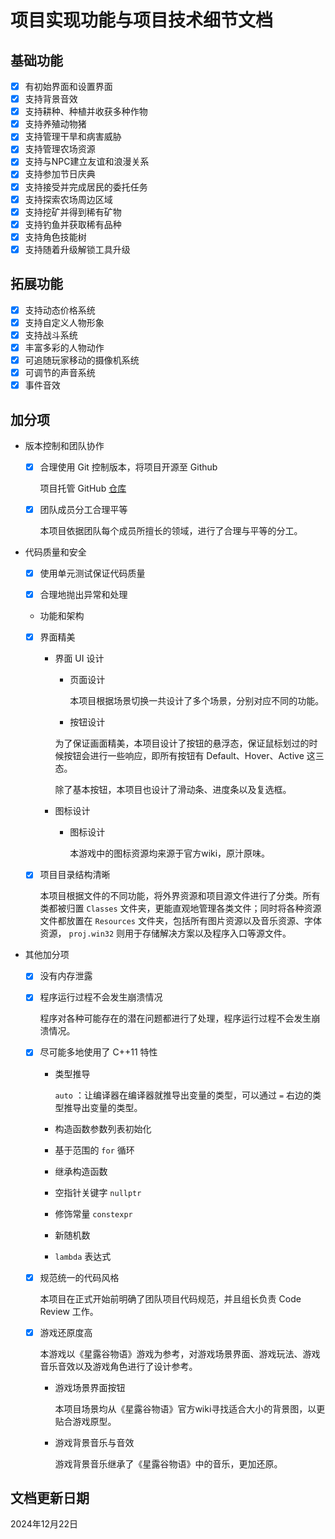 # 项目实现功能与项目技术细节文档

## 基础功能

* [X] 有初始界面和设置界面
* [X] 支持背景音效
* [X] 支持耕种、种植并收获多种作物
* [X] 支持养殖动物猪
* [X] 支持管理干旱和病害威胁
* [X] 支持管理农场资源
* [X] 支持与NPC建立友谊和浪漫关系
* [X] 支持参加节日庆典
* [X] 支持接受并完成居民的委托任务
* [X] 支持探索农场周边区域
* [X] 支持挖矿并得到稀有矿物
* [X] 支持钓鱼并获取稀有品种
* [X] 支持角色技能树
* [X] 支持随着升级解锁工具升级

## 拓展功能

* [x] 支持动态价格系统
* [X] 支持自定义人物形象
* [X] 支持战斗系统
* [X] 丰富多彩的人物动作
* [X] 可追随玩家移动的摄像机系统
* [X] 可调节的声音系统
* [x] 事件音效

## 加分项

* 版本控制和团队协作

  * [x] 合理使用 Git 控制版本，将项目开源至 Github

    项目托管 GitHub [仓库](https://github.com/linkryl/farmjiTong)

  * [x] 团队成员分工合理平等

    本项目依据团队每个成员所擅长的领域，进行了合理与平等的分工。

* 代码质量和安全

  * [x] 使用单元测试保证代码质量

  * [x] 合理地抛出异常和处理

  * 功能和架构

  * [x] 界面精美

    * 界面 UI 设计

      * 页面设计

        本项目根据场景切换一共设计了多个场景，分别对应不同的功能。

      * 按钮设计

       为了保证画面精美，本项目设计了按钮的悬浮态，保证鼠标划过的时候按钮会进行一些响应，即所有按钮有 Default、Hover、Active 这三态。

       除了基本按钮，本项目也设计了滑动条、进度条以及复选框。

    * 图标设计

      * 图标设计

        本游戏中的图标资源均来源于官方wiki，原汁原味。

  * [x] 项目目录结构清晰

    本项目根据文件的不同功能，将外界资源和项目源文件进行了分类。所有类都被归置 `Classes` 文件夹，更能直观地管理各类文件；同时将各种资源文件都放置在 `Resources` 文件夹，包括所有图片资源以及音乐资源、字体资源， `proj.win32` 则用于存储解决方案以及程序入口等源文件。

* 其他加分项

  * [x] 没有内存泄露

  * [x] 程序运行过程不会发生崩溃情况

    程序对各种可能存在的潜在问题都进行了处理，程序运行过程不会发生崩溃情况。

  * [x] 尽可能多地使用了 C++11 特性

    * 类型推导

      `auto` ：让编译器在编译器就推导出变量的类型，可以通过 `=` 右边的类型推导出变量的类型。

    * 构造函数参数列表初始化

    * 基于范围的 `for` 循环

    * 继承构造函数

    * 空指针关键字 `nullptr`

    * 修饰常量 `constexpr`

    * 新随机数

    * `lambda` 表达式

  * [x] 规范统一的代码风格

    本项目在正式开始前明确了团队项目代码规范，并且组长负责 Code Review 工作。

  * [x] 游戏还原度高

    本游戏以《星露谷物语》游戏为参考，对游戏场景界面、游戏玩法、游戏音乐音效以及游戏角色进行了设计参考。

    * 游戏场景界面按钮

      本项目场景均从《星露谷物语》官方wiki寻找适合大小的背景图，以更贴合游戏原型。

    * 游戏背景音乐与音效

      游戏背景音乐继承了《星露谷物语》中的音乐，更加还原。

## 文档更新日期

2024年12月22日
